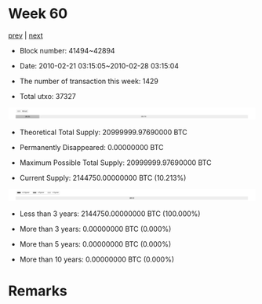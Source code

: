 # Week 60

[prev](week0059.md) | [next](week0061.md)

- Block number: 41494~42894

- Date: 2010-02-21 03:15:05~2010-02-28 03:15:04

- The number of transaction this week: 1429

- Total utxo: 37327

![](../images/mined_week0060.png)

- Theoretical Total Supply: 20999999.97690000 BTC

- Permanently Disappeared: 0.00000000 BTC

- Maximum Possible Total Supply: 20999999.97690000 BTC

- Current Supply: 2144750.00000000 BTC (10.213%)

![](../images/year_week0060.png)


- Less than 3 years: 2144750.00000000 BTC (100.000%)

- More than 3 years: 0.00000000 BTC (0.000%)

- More than 5 years: 0.00000000 BTC (0.000%)

- More than 10 years: 0.00000000 BTC (0.000%)

# Remarks


